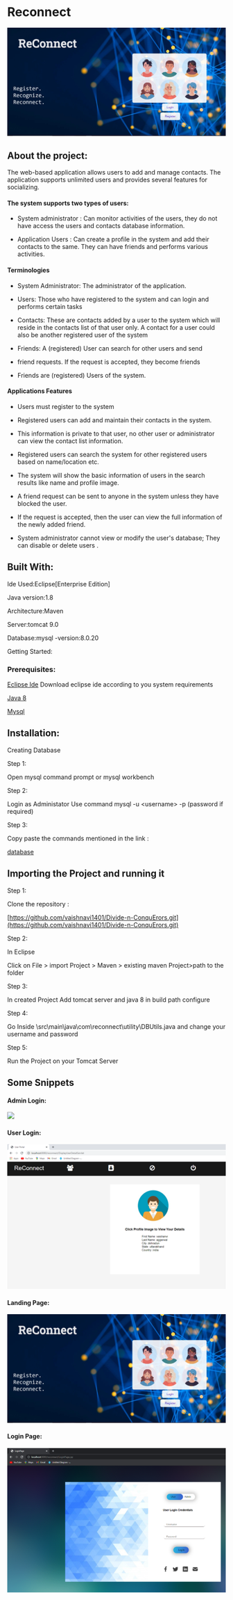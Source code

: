 # Reconnect

![](./images/media/image5.jpeg)

## About the project:

The web-based application allows users to add and manage contacts. The
application supports unlimited users and provides several features for
socializing.

#### The system supports two types of users:

-   System administrator : Can monitor activities of the users, they do
     not have access the users and contacts database information.

-   Application Users : Can create a profile in the system and add their
    contacts to the same. They can have friends and performs various
     activities.

#### Terminologies

-   System Administrator: The administrator of the application.

-   Users: Those who have registered to the system and can login and performs certain tasks

-   Contacts: These are contacts added by a user to the system which will reside in the contacts list of that user only. A contact for a user could also be another registered user of the system

-   Friends: A (registered) User can search for other users and send
-   friend requests. If the request is accepted, they become friends

-   Friends are (registered) Users of the system.

#### Applications Features

-   Users must register to the system

-   Registered users can add and maintain their contacts in the system.

-   This information is private to that user, no other user or
     administrator can view the contact list information.

-   Registered users can search the system for other registered users
     based on name/location etc.

-   The system will show the basic information of users in the search
     results like name and profile image.

-   A friend request can be sent to anyone in the system unless they
     have blocked the user.

-   If the request is accepted, then the user can view the full
     information of the newly added friend.

-   System administrator cannot view or modify the user's database; They
     can disable or delete users .

## Built With:

Ide Used:Eclipse\[Enterprise Edition\]

Java version:1.8

Architecture:Maven

Server:tomcat 9.0

Database:mysql -version:8.0.20

Getting Started:

### Prerequisites:

[Eclipse Ide](https://www.eclipse.org/downloads/) Download eclipse ide according to you system requirements

[Java 8](https://www.oracle.com/java/technologies/downloads/)

[Mysql](https://www.mysql.com/downloads/)

## Installation:

Creating Database

Step 1:

Open mysql command prompt or mysql workbench

Step 2:

Login as Administator Use command mysql -u \<username> -p (password if required)

Step 3:

Copy paste the commands mentioned in the link :

[database](https://docs.google.com/document/d/1PBZghdAOYe4YpV59qCA5nFp78hdijFdL0WLj2TBO0ac/edit)

## Importing the Project and running it

Step 1:

Clone the repository :

[https://github.com/vaishnavi1401/Divide-n-ConquErors.git](https://github.com/vaishnavi1401/Divide-n-ConquErors.git)

Step 2:

In Eclipse

Click on File \> import Project \> Maven \> existing maven Project>path
to the folder

Step 3:

In created Project Add tomcat server and java 8 in build path configure

Step 4:

Go Inside \\src\\main\\java\\com\\reconnect\\utility\\DBUtils.java and
change your username and password

Step 5:

Run the Project on your Tomcat Server

## Some Snippets
#### Admin Login:
![](./images/media/image1.jpeg)
#### User Login:
![](./images/media/image3.png)

#### Landing Page:
![](./images/media/image2.jpeg)
#### Login Page:
![](./images/media/image4.png)

